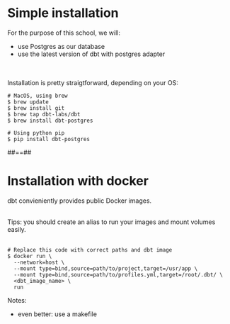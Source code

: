 <!-- .slide: class="with-code"-->
# Simple installation

For the purpose of this school, we will:

* use Postgres as our database
* use the latest version of dbt with postgres adapter

<br/><br/>
Installation is pretty straigtforward, depending on your OS:

```shell[]
# MacOS, using brew
$ brew update
$ brew install git
$ brew tap dbt-labs/dbt
$ brew install dbt-postgres

# Using python pip
$ pip install dbt-postgres
```

##==##
<!-- .slide: class="with-code"-->
# Installation with docker

dbt convieniently provides public Docker images.
<br/><br/>

Tips: you should create an alias to run your images and mount volumes easily.
<br/><br/>

```shell[]
# Replace this code with correct paths and dbt image
$ docker run \
  --network=host \
  --mount type=bind,source=path/to/project,target=/usr/app \
  --mount type=bind,source=path/to/profiles.yml,target=/root/.dbt/ \
  <dbt_image_name> \
  run
```

Notes:
- even better: use a makefile
